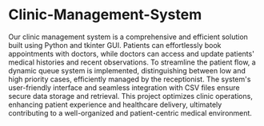# Clinic-Management-System

Our clinic management system is a comprehensive and efficient solution built using Python and tkinter GUI. Patients can effortlessly book appointments with doctors, while doctors can access and update patients' medical histories and recent observations. To streamline the patient flow, a dynamic queue system is implemented, distinguishing between low and high priority cases, efficiently managed by the receptionist. The system's user-friendly interface and seamless integration with CSV files ensure secure data storage and retrieval. This project optimizes clinic operations, enhancing patient experience and healthcare delivery, ultimately contributing to a well-organized and patient-centric medical environment.
